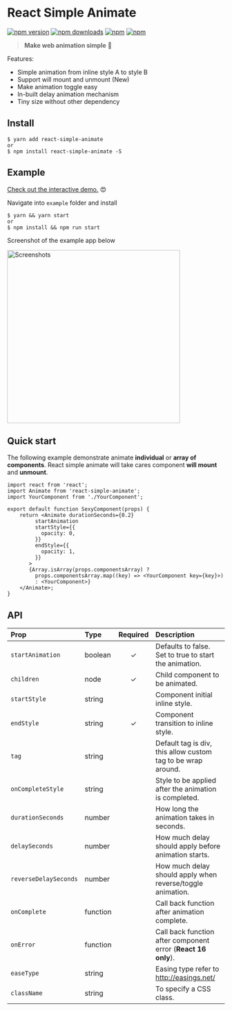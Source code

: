 # React Simple Animate

[![npm version](https://img.shields.io/npm/v/react-simple-animate.svg?style=flat-square)](https://www.npmjs.com/package/react-simple-animate) [![npm downloads](https://img.shields.io/npm/dm/react-simple-animate.svg?style=flat-square)](https://www.npmjs.com/package/react-simple-animate) [![npm](https://img.shields.io/npm/dt/react-simple-animate.svg?style=flat-square)](https://www.npmjs.com/package/react-simple-animate) [![npm](https://img.shields.io/npm/l/react-simple-animate.svg?style=flat-square)](https://www.npmjs.com/package/react-simple-animate)

> **Make web animation simple** :clap:

Features:

 - Simple animation from inline style A to style B
 - Support will mount and unmount (New)
 - Make animation toggle easy
 - In-built delay animation mechanism
 - Tiny size without other dependency

## Install

    $ yarn add react-simple-animate
    or
    $ npm install react-simple-animate -S

## Example

[Check out the interactive demo.](https://react-simple-animate.herokuapp.com/) 😍

Navigate into `example` folder and install

    $ yarn && yarn start
    or
    $ npm install && npm run start

Screenshot of the example app below

<img src="https://raw.githubusercontent.com/bluebill1049/react-simple-animate/master/example/screenShot.png" alt="Screenshots" width="400"/>

## Quick start

The following example demonstrate animate **individual** or **array of components**. React simple animate will take cares component **will mount** and **unmount**. 

    import react from 'react';
    import Animate from 'react-simple-animate';
    import YourComponent from './YourComponent';
    
    export default function SexyComponent(props) {
	    return <Animate durationSeconds={0.2}
             startAnimation
             startStyle={{
               opacity: 0,
             }}
             endStyle={{
               opacity: 1,
             }}
           >
           {Array.isArray(props.componentsArray) ? 
             props.componentsArray.map((key) => <YourComponent key={key}>)
             : <YourComponent>}
        </Animate>;
    }

## API

| Prop | Type | Required | Description |
| :--- | :--- | :---: | :--- |
| `startAnimation` | boolean | ✓ | Defaults to false. Set to true to start the animation. |
| `children` | node | ✓ | Child component to be animated. |
| `startStyle` | string |  | Component initial inline style. |
| `endStyle` | string | ✓ | Component transition to inline style. |
| `tag` | string |  |  Default tag is div, this allow custom tag to be wrap around. |
| `onCompleteStyle` | string |  | Style to be applied after the animation is completed. |
| `durationSeconds` | number |  | How long the animation takes in seconds. |
| `delaySeconds` | number |  | How much delay should apply before animation starts. |
| `reverseDelaySeconds` | number |  | How much delay should apply when reverse/toggle animation. |
| `onComplete` | function |  | Call back function after animation complete. |
| `onError` | function |  | Call back function after component error (**React 16 only**). |
| `easeType` | string |  | Easing type refer to http://easings.net/ |
| `className` | string |  | To specify a CSS class. |
